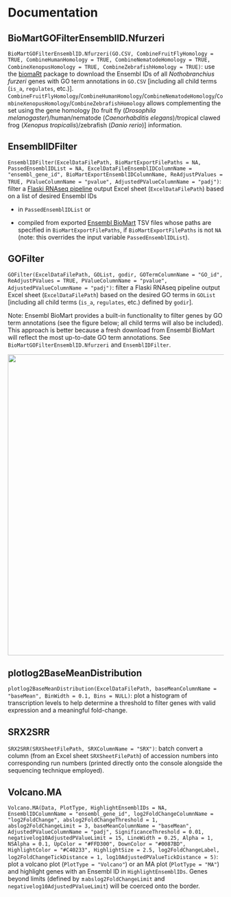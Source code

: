 # Documentation

## BioMartGOFilterEnsemblID.Nfurzeri
```BioMartGOFilterEnsemblID.Nfurzeri(GO.CSV, CombineFruitFlyHomology = TRUE, CombineHumanHomology = TRUE, CombineNematodeHomology = TRUE, CombineXenopusHomology = TRUE, CombineZebrafishHomology = TRUE)```: use the [biomaRt](https://bioconductor.org/packages/release/bioc/html/biomaRt.html) package to download the Ensembl IDs of all *Nothobranchius furzeri* genes with GO term annotations in ```GO.CSV``` [including all child terms (```is_a```, ```regulates```, etc.)]. ```CombineFruitFlyHomology```/```CombineHumanHomology```/```CombineNematodeHomology```/```CombineXenopusHomology```/```CombineZebrafishHomology``` allows complementing the set using the gene homology [to fruit fly (*Drosophila melanogaster*)/human/nematode (*Caenorhabditis elegans*)/tropical clawed frog (*Xenopus tropicalis*)/zebrafish (*Danio rerio*)] information.

## EnsemblIDFilter
```EnsemblIDFilter(ExcelDataFilePath, BioMartExportFilePaths = NA, PassedEnsemblIDList = NA, ExcelDataFileEnsemblIDColumnName = "ensembl_gene_id", BioMartExportEnsemblIDColumnName, ReAdjustPValues = TRUE, PValueColumnName = "pvalue", AdjustedPValueColumnName = "padj")```: filter a [Flaski RNAseq pipeline](https://flaski.age.mpg.de/rnaseq/) output Excel sheet (```ExcelDataFilePath```) based on a list of desired Ensembl IDs

- in ```PassedEnsemblIDList``` or

- compiled from exported [Ensembl BioMart](https://www.ensembl.org/biomart/martview) TSV files whose paths are specified in ```BioMartExportFilePaths```, if ```BioMartExportFilePaths``` is not ```NA``` (note: this overrides the input variable ```PassedEnsemblIDList```).

## GOFilter
```GOFilter(ExcelDataFilePath, GOList, godir, GOTermColumnName = "GO_id", ReAdjustPValues = TRUE, PValueColumnName = "pvalue", AdjustedPValueColumnName = "padj")```: filter a Flaski RNAseq pipeline output Excel sheet (```ExcelDataFilePath```) based on the desired GO terms in ```GOList``` [including all child terms (```is_a```, ```regulates```, etc.) defined by ```godir```].

Note: Ensembl BioMart provides a built-in functionality to filter genes by GO term annotations (see the figure below; all child terms will also be included). This approach is better because a fresh download from Ensembl BioMart will reflect the most up-to-date GO term annotations. See ```BioMartGOFilterEnsemblID.Nfurzeri``` and ```EnsemblIDFilter```.

<p align="center">
<img src="assets/EnsemblBioMartGOFilter.png" width="700">
</p>

## plotlog2BaseMeanDistribution
```plotlog2BaseMeanDistribution(ExcelDataFilePath, baseMeanColumnName = "baseMean", BinWidth = 0.1, Bins = NULL)```: plot a histogram of transcription levels to help determine a threshold to filter genes with valid expression and a meaningful fold-change.

## SRX2SRR
```SRX2SRR(SRXSheetFilePath, SRXColumnName = "SRX")```: batch convert a column (from an Excel sheet ```SRXSheetFilePath```) of accession numbers into corresponding run numbers (printed directly onto the console alongside the sequencing technique employed).

## Volcano.MA
```Volcano.MA(Data, PlotType, HighlightEnsemblIDs = NA, EnsemblIDColumnName = "ensembl_gene_id", log2FoldChangeColumnName = "log2FoldChange", abslog2FoldChangeThreshold = 1, abslog2FoldChangeLimit = 3, baseMeanColumnName = "baseMean", AdjustedPValueColumnName = "padj", SignificanceThreshold = 0.01, negativelog10AdjustedPValueLimit = 15, LineWidth = 0.25, Alpha = 1, NSAlpha = 0.1, UpColor = "#FFD300", DownColor = "#0087BD", HighlightColor = "#C40233", HighlightSize = 2.5, log2FoldChangeLabel, log2FoldChangeTickDistance = 1, log10AdjustedPValueTickDistance = 5)```: plot a volcano plot (```PlotType = "Volcano"```) or an MA plot (```PlotType = "MA"```) and highlight genes with an Ensembl ID in ```HighlightEnsemblIDs```. Genes beyond limits (defined by ±```abslog2FoldChangeLimit``` and ```negativelog10AdjustedPValueLimit```) will be coerced onto the border.
